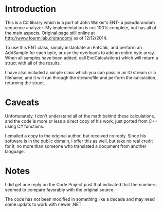 Introduction
============
This is a C# library which is a port of John Walker's ENT- a pseudorandom sequence analyzer. My implementation is not 100% complete, but has all of the main aspects. Original page still online at http://www.fourmilab.ch/random/ as of 12/12/2014.

To use this ENT class, simply instantiate an EntCalc, and perform an AddSample for each byte, or use the overloads to add an entire byte array. When all samples have been added, call EndCalculation() which will return a struct with all of the results.

I have also included a simple class which you can pass in an IO stream or a filename, and it will run through the stream/file and perform the calculation, returning the struct.

Caveats
=======
Unfortunately, I don't understand all of the math behind these calculations, and the code is more or less a direct copy of his work, just ported from C++ using C# functions.

I emailed a copy to the original author, but received no reply. Since his software is in the public domain, I offer this as well, but take no real credit for it, no more than someone who translated a document from another language.


Notes
=====
I did get one reply on the Code Project post that indicated that the numbers seemed to compare favorably with the original source.

The code has not been modified in something like a decade and may need some updats to work with newer .NET.
